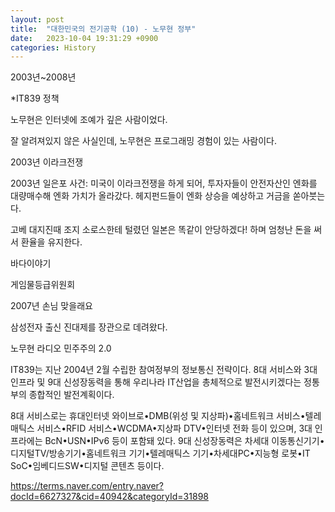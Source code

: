 ```yaml
---
layout: post
title:  "대한민국의 전기공학 (10) - 노무현 정부"
date:   2023-10-04 19:31:29 +0900
categories: History
---
```


2003년~2008년

*IT839 정책

노무현은 인터넷에 조예가 깊은 사람이었다.

잘 알려져있지 않은 사실인데, 노무현은 프로그래밍 경험이 있는 사람이다.

2003년 이라크전쟁

2003년 일은포 사건:
미국이 이라크전쟁을 하게 되어, 투자자들이 안전자산인 엔화를 대량매수해 엔화 가치가 올라갔다.
헤지펀드들이 엔화 상승을 예상하고 거금을 쏟아붓는다.

고베 대지진때 조지 소로스한테 털렸던 일본은 똑같이 안당하겠다! 하며 엄청난 돈을 써서 환율을 유지한다.

바다이야기<br>

게임물등급위원회

2007년 손님 맞을래요

삼성전자 출신 진대제를 장관으로 데려왔다.

노무현 라디오
민주주의 2.0

IT839는 지난 2004년 2월 수립한 참여정부의 정보통신 전략이다. 8대 서비스와 3대 인프라 및 9대 신성장동력을 통해 우리나라 IT산업을 총체적으로 발전시키겠다는 정통부의 종합적인 발전계획이다.

8대 서비스로는 휴대인터넷 와이브로•DMB(위성 및 지상파)•홈네트워크 서비스•텔레매틱스 서비스•RFID 서비스•WCDMA•지상파 DTV•인터넷 전화 등이 있으며, 3대 인프라에는 BcN•USN•IPv6 등이 포함돼 있다. 9대 신성장동력은 차세대 이동통신기기•디지털TV/방송기기•홈네트워크 기기•텔레매틱스 기기•차세대PC•지능형 로봇•IT SoC•임베디드SW•디지털 콘텐츠 등이다.

https://terms.naver.com/entry.naver?docId=6627327&cid=40942&categoryId=31898